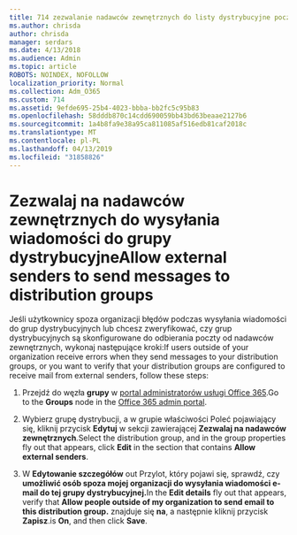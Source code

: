 ```yaml
---
title: 714 zezwalanie nadawców zewnętrznych do listy dystrybucyjne poczty e-mail
ms.author: chrisda
author: chrisda
manager: serdars
ms.date: 4/13/2018
ms.audience: Admin
ms.topic: article
ROBOTS: NOINDEX, NOFOLLOW
localization_priority: Normal
ms.collection: Adm_O365
ms.custom: 714
ms.assetid: 9efde695-25b4-4023-bbba-bb2fc5c95b83
ms.openlocfilehash: 58dddb870c14cdd690059bb43bd63beaae2127b6
ms.sourcegitcommit: 1a4b8fa9e38a95ca811085af516edb81caf2018c
ms.translationtype: MT
ms.contentlocale: pl-PL
ms.lasthandoff: 04/13/2019
ms.locfileid: "31858826"
---
```

# <a name="allow-external-senders-to-send-messages-to-distribution-groups"></a><span data-ttu-id="15d03-102">Zezwalaj na nadawców zewnętrznych do wysyłania wiadomości do grupy dystrybucyjne</span><span class="sxs-lookup"><span data-stu-id="15d03-102">Allow external senders to send messages to distribution groups</span></span>

<span data-ttu-id="15d03-103">Jeśli użytkownicy spoza organizacji błędów podczas wysyłania wiadomości do grup dystrybucyjnych lub chcesz zweryfikować, czy grup dystrybucyjnych są skonfigurowane do odbierania poczty od nadawców zewnętrznych, wykonaj następujące kroki:</span><span class="sxs-lookup"><span data-stu-id="15d03-103">If users outside of your organization receive errors when they send messages to your distribution groups, or you want to verify that your distribution groups are configured to receive mail from external senders, follow these steps:</span></span>

1. <span data-ttu-id="15d03-104">Przejdź do węzła **grupy** w [portal administratorów usługi Office 365](https://portal.office.com/adminportal/home#/groups).</span><span class="sxs-lookup"><span data-stu-id="15d03-104">Go to the **Groups** node in the [Office 365 admin portal](https://portal.office.com/adminportal/home#/groups).</span></span>

2. <span data-ttu-id="15d03-105">Wybierz grupę dystrybucji, a w grupie właściwości Poleć pojawiający się, kliknij przycisk **Edytuj** w sekcji zawierającej **Zezwalaj na nadawców zewnętrznych**.</span><span class="sxs-lookup"><span data-stu-id="15d03-105">Select the distribution group, and in the group properties fly out that appears, click **Edit** in the section that contains **Allow external senders**.</span></span>

3. <span data-ttu-id="15d03-106">W **Edytowanie szczegółów** out Przylot, który pojawi się, sprawdź, czy **umożliwić osób spoza mojej organizacji do wysyłania wiadomości e-mail do tej grupy dystrybucyjnej.**</span><span class="sxs-lookup"><span data-stu-id="15d03-106">In the **Edit details** fly out that appears, verify that **Allow people outside of my organization to send email to this distribution group.**</span></span> <span data-ttu-id="15d03-107">znajduje się **na**, a następnie kliknij przycisk **Zapisz**.</span><span class="sxs-lookup"><span data-stu-id="15d03-107">is **On**, and then click **Save**.</span></span>

